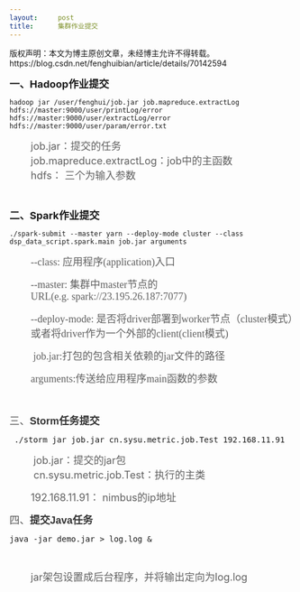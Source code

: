 ```yaml
---
layout:     post
title:      集群作业提交
---
```

<div id="article_content" class="article_content clearfix csdn-tracking-statistics" data-pid="blog" data-mod="popu_307" data-dsm="post">
								<div class="article-copyright">
					版权声明：本文为博主原创文章，未经博主允许不得转载。					https://blog.csdn.net/fenghuibian/article/details/70142594				</div>
								            <link rel="stylesheet" href="https://csdnimg.cn/release/phoenix/template/css/ck_htmledit_views-f76675cdea.css">
						<div class="htmledit_views" id="content_views">
                
<p><span style="font-size:18px;"><strong>一、Hadoop作业提交</strong></span></p>
<p></p>
<pre><code class="language-java">hadoop jar /user/fenghui/job.jar job.mapreduce.extractLog  
hdfs://master:9000/user/printLog/error 
hdfs://master:9000/user/extractLog/error 
hdfs://master:9000/user/param/error.txt</code></pre>
<p></p>
<blockquote style="border:none;"></blockquote>
<blockquote style="border:none;">
<div><span style="font-size:18px;">job.jar：提交的任务</span></div>
<div><span style="font-size:18px;">job.mapreduce.extractLog：job中的主函数</span></div>
<div><span style="font-size:18px;">hdfs： 三个为输入参数</span></div>
</blockquote>
<blockquote style="border:none;"></blockquote>
<p><br></p>
<p><span style="font-size:18px;"><strong>二、Spark作业提交</strong></span></p>
<p></p>
<pre><code class="language-java">./spark-submit --master yarn --deploy-mode cluster --class dsp_data_script.spark.main job.jar arguments</code></pre>
<blockquote style="border:none;">
<p><span style="font-size:18px;font-family:'microsoft yahei';">--class: 应用程序(application)入口</span></p>
<p><span style="font-size:18px;font-family:'microsoft yahei';">--master: 集群中master节点的URL(e.g. spark://23.195.26.187:7077)</span></p>
<p><span style="font-size:18px;font-family:'microsoft yahei';">--deploy-mode: 是否将driver部署到worker节点（cluster模式）或者将driver作为一个外部的client(client模式)</span></p>
<p><span style="font-size:18px;font-family:'microsoft yahei';"> job.jar:打包的包含相关依赖的jar文件的路径</span></p>
<p><span style="font-size:18px;font-family:'microsoft yahei';">arguments:传送给应用程序main函数的参数</span></p>
</blockquote>
<p style="color:rgb(85,85,85);font-family:'microsoft yahei';">
<span style="font-size:18px;"><br></span></p>
<p style="color:rgb(85,85,85);font-family:'microsoft yahei';">
<span style="font-size:18px;"><span style="font-size:18px;">三、<span style="color:rgb(51,51,51);font-family:Helvetica, Tahoma, Arial, sans-serif;font-size:18px;"><strong>Storm</strong></span><span style="color:rgb(51,51,51);font-family:Helvetica, Tahoma, Arial, sans-serif;font-size:18px;"><strong>任务<span style="color:rgb(51,51,51);font-family:Helvetica, Tahoma, Arial, sans-serif;font-size:18px;"><strong>提交</strong></span></strong></span></span><br></span></p>
<p style="color:rgb(85,85,85);font-family:'microsoft yahei';">
<span style="font-size:18px;"></span></p>
<p style="color:rgb(51,51,51);font-family:Arial;font-size:14px;"><span style="font-family:Helvetica, Tahoma, Arial, sans-serif;font-size:18px;"></span></p>
<pre><code class="language-java"><span style="font-size:14px;"> ./storm jar job.jar cn.sysu.metric.job.Test 192.168.11.91</span></code></pre>
<blockquote style="border:none;"></blockquote>
<blockquote style="border:none;"><span style="font-size:18px;"> job.jar：提交的jar包<br></span><span style="font-size:18px;"> cn.sysu.metric.job.Test：执行的主类</span>
<p><span style="font-size:18px;">192.168.11.91： nimbus的ip地址</span></p>
</blockquote>
<p></p>
<p><span style="color:rgb(85,85,85);font-family:'microsoft yahei';font-size:18px;">四、</span><span style="font-size:18px;color:rgb(51,51,51);font-family:Helvetica, Tahoma, Arial, sans-serif;"><strong>提交Java任务</strong></span></p>
<p><span style="color:rgb(51,51,51);font-family:Helvetica, Tahoma, Arial, sans-serif;"></span></p>
<pre><code class="language-java"><span style="font-size:14px;">java -jar demo.jar &gt; log.log &amp;</span></code></pre><br><blockquote style="border:none;"><span style="font-size:18px;">jar架包设置成后台程序，并将输出定向为log.log</span></blockquote>
<p></p>
<br>            </div>
                </div>